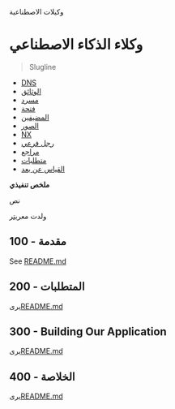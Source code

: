 وكيلات الاصطناعية

# وكلاء الذكاء الاصطناعي

> Slugline

-   [DNS](./DNS.md)
-   [الوثائق](./DOCUMENTATION.md)
-   [مسرد](./GLOSSARY.md)
-   [فتحة](./HATCH.md)
-   [المضيفين](./HOSTS.md)
-   [الصور](./IMAGES.md)
-   [NX](./NX.md)
-   [رجل فرعي](./PODMAN.md)
-   [مراجع](./REFERENCES.md)
-   [متطلبات](./REQUIREMENTS.md)
-   [القياس عن بعد](./TELEMETRY.md)

**ملخص تنفيذي**

نص

ولدت مع[ريتر](https://app.rytr.me)

## 100 - مقدمة

See [README.md](./100/README.md)

## 200 - المتطلبات

يرى[README.md](./200/README.md)

## 300 - Building Our Application

يرى[README.md](./300/README.md)

## 400 - الخلاصة

يرى[README.md](./400/README.md)
